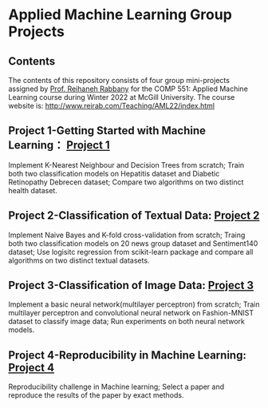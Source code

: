 # Applied Machine Learning Group Projects
## Contents
The contents of this repository consists of four group mini-projects assigned by [Prof. Reihaneh Rabbany](http://www.reirab.com/) for the COMP 551: Applied Machine Learning course during Winter 2022 at McGill University. The course website is: http://www.reirab.com/Teaching/AML22/index.html

## Project 1-Getting Started with Machine Learning： [Project 1](551P1/Project%20Description.pdf)
Implement K-Nearest Neighbour and Decision Trees from scratch; Train both two classification models on Hepatitis dataset and Diabetic Retinopathy Debrecen dataset; Compare two algorithms on two distinct health dataset.
## Project 2-Classification of Textual Data: [Project 2](551P2/Project%20Description.pdf)
Implement Naive Bayes and K-fold cross-validation from scratch; Traing both two classification models on 20 news group dataset and Sentiment140 dataset; Use logisitc regression from scikit-learn package and compare all algorithms on two distinct textual datasets.
## Project 3-Classification of Image Data: [Project 3](551P3/Project%20Description.pdf)
Implement a basic neural network(multilayer perceptron) from scratch; Train multilayer perceptron and convolutional neural network on Fashion-MNIST dataset to classify image data; Run experiments on both neural network models.
## Project 4-Reproducibility in Machine Learning: [Project 4](551P4/Project%20Description.pdf)
Reproducibility challenge in Machine learning; Select a paper and reproduce the results of the paper by exact methods.
